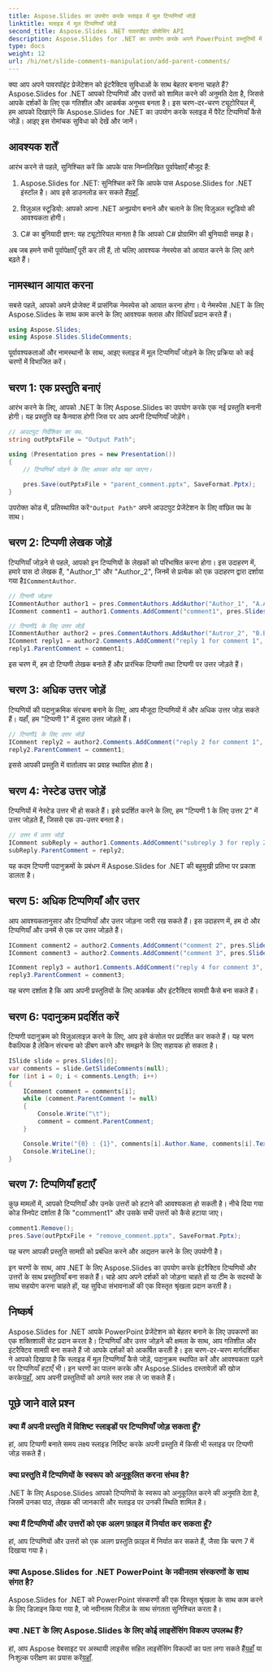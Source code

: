 ```yaml
---
title: Aspose.Slides का उपयोग करके स्लाइड में मूल टिप्पणियाँ जोड़ें
linktitle: स्लाइड में मूल टिप्पणियाँ जोड़ें
second_title: Aspose.Slides .NET पावरपॉइंट प्रोसेसिंग API
description: Aspose.Slides for .NET का उपयोग करके अपने PowerPoint प्रस्तुतियों में इंटरैक्टिव टिप्पणियाँ और उत्तर जोड़ना सीखें। सहभागिता और सहयोग बढ़ाएँ।
type: docs
weight: 12
url: /hi/net/slide-comments-manipulation/add-parent-comments/
---
```


क्या आप अपने पावरपॉइंट प्रेजेंटेशन को इंटरैक्टिव सुविधाओं के साथ बेहतर बनाना चाहते हैं? Aspose.Slides for .NET आपको टिप्पणियों और उत्तरों को शामिल करने की अनुमति देता है, जिससे आपके दर्शकों के लिए एक गतिशील और आकर्षक अनुभव बनता है। इस चरण-दर-चरण ट्यूटोरियल में, हम आपको दिखाएंगे कि Aspose.Slides for .NET का उपयोग करके स्लाइड में पैरेंट टिप्पणियाँ कैसे जोड़ें। आइए इस रोमांचक सुविधा को देखें और जानें।

## आवश्यक शर्तें

आरंभ करने से पहले, सुनिश्चित करें कि आपके पास निम्नलिखित पूर्वापेक्षाएँ मौजूद हैं:

1.  Aspose.Slides for .NET: सुनिश्चित करें कि आपके पास Aspose.Slides for .NET इंस्टॉल है। आप इसे डाउनलोड कर सकते हैं[यहाँ](https://releases.aspose.com/slides/net/).

2. विज़ुअल स्टूडियो: आपको अपना .NET अनुप्रयोग बनाने और चलाने के लिए विज़ुअल स्टूडियो की आवश्यकता होगी।

3. C# का बुनियादी ज्ञान: यह ट्यूटोरियल मानता है कि आपको C# प्रोग्रामिंग की बुनियादी समझ है।

अब जब हमने सभी पूर्वापेक्षाएँ पूरी कर ली हैं, तो चलिए आवश्यक नेमस्पेस को आयात करने के लिए आगे बढ़ते हैं।

## नामस्थान आयात करना

सबसे पहले, आपको अपने प्रोजेक्ट में प्रासंगिक नेमस्पेस को आयात करना होगा। ये नेमस्पेस .NET के लिए Aspose.Slides के साथ काम करने के लिए आवश्यक क्लास और विधियाँ प्रदान करते हैं।

```csharp
using Aspose.Slides;
using Aspose.Slides.SlideComments;
```

पूर्वावश्यकताओं और नामस्थानों के साथ, आइए स्लाइड में मूल टिप्पणियाँ जोड़ने के लिए प्रक्रिया को कई चरणों में विभाजित करें।

## चरण 1: एक प्रस्तुति बनाएं

आरंभ करने के लिए, आपको .NET के लिए Aspose.Slides का उपयोग करके एक नई प्रस्तुति बनानी होगी। यह प्रस्तुति वह कैनवास होगी जिस पर आप अपनी टिप्पणियाँ जोड़ेंगे।

```csharp
// आउटपुट निर्देशिका का पथ.
string outPptxFile = "Output Path";

using (Presentation pres = new Presentation())
{
    // टिप्पणियाँ जोड़ने के लिए आपका कोड यहां जाएगा।
    
    pres.Save(outPptxFile + "parent_comment.pptx", SaveFormat.Pptx);
}
```

 उपरोक्त कोड में, प्रतिस्थापित करें`"Output Path"` अपने आउटपुट प्रेजेंटेशन के लिए वांछित पथ के साथ।

## चरण 2: टिप्पणी लेखक जोड़ें

टिप्पणियाँ जोड़ने से पहले, आपको इन टिप्पणियों के लेखकों को परिभाषित करना होगा। इस उदाहरण में, हमारे पास दो लेखक हैं, "Author_1" और "Author_2", जिनमें से प्रत्येक को एक उदाहरण द्वारा दर्शाया गया है`ICommentAuthor`.

```csharp
// टिप्पणी जोड़ना
ICommentAuthor author1 = pres.CommentAuthors.AddAuthor("Author_1", "A.A.");
IComment comment1 = author1.Comments.AddComment("comment1", pres.Slides[0], new PointF(10, 10), DateTime.Now);

// टिप्पणी1 के लिए उत्तर जोड़ें
ICommentAuthor author2 = pres.CommentAuthors.AddAuthor("Autror_2", "B.B.");
IComment reply1 = author2.Comments.AddComment("reply 1 for comment 1", pres.Slides[0], new PointF(10, 10), DateTime.Now);
reply1.ParentComment = comment1;
```

इस चरण में, हम दो टिप्पणी लेखक बनाते हैं और प्रारंभिक टिप्पणी तथा टिप्पणी पर उत्तर जोड़ते हैं।

## चरण 3: अधिक उत्तर जोड़ें

टिप्पणियों की पदानुक्रमिक संरचना बनाने के लिए, आप मौजूदा टिप्पणियों में और अधिक उत्तर जोड़ सकते हैं। यहाँ, हम "टिप्पणी 1" में दूसरा उत्तर जोड़ते हैं।

```csharp
// टिप्पणी1 के लिए उत्तर जोड़ें
IComment reply2 = author2.Comments.AddComment("reply 2 for comment 1", pres.Slides[0], new PointF(10, 10), DateTime.Now);
reply2.ParentComment = comment1;
```

इससे आपकी प्रस्तुति में वार्तालाप का प्रवाह स्थापित होता है।

## चरण 4: नेस्टेड उत्तर जोड़ें

टिप्पणियों में नेस्टेड उत्तर भी हो सकते हैं। इसे प्रदर्शित करने के लिए, हम "टिप्पणी 1 के लिए उत्तर 2" में उत्तर जोड़ते हैं, जिससे एक उप-उत्तर बनता है।

```csharp
// उत्तर में उत्तर जोड़ें
IComment subReply = author1.Comments.AddComment("subreply 3 for reply 2", pres.Slides[0], new PointF(10, 10), DateTime.Now);
subReply.ParentComment = reply2;
```

यह कदम टिप्पणी पदानुक्रमों के प्रबंधन में Aspose.Slides for .NET की बहुमुखी प्रतिभा पर प्रकाश डालता है।

## चरण 5: अधिक टिप्पणियाँ और उत्तर

आप आवश्यकतानुसार और टिप्पणियाँ और उत्तर जोड़ना जारी रख सकते हैं। इस उदाहरण में, हम दो और टिप्पणियाँ और उनमें से एक पर उत्तर जोड़ते हैं।

```csharp
IComment comment2 = author2.Comments.AddComment("comment 2", pres.Slides[0], new PointF(10, 10), DateTime.Now);
IComment comment3 = author2.Comments.AddComment("comment 3", pres.Slides[0], new PointF(10, 10), DateTime.Now);

IComment reply3 = author1.Comments.AddComment("reply 4 for comment 3", pres.Slides[0], new PointF(10, 10), DateTime.Now);
reply3.ParentComment = comment3;
```

यह चरण दर्शाता है कि आप अपनी प्रस्तुतियों के लिए आकर्षक और इंटरैक्टिव सामग्री कैसे बना सकते हैं।

## चरण 6: पदानुक्रम प्रदर्शित करें

टिप्पणी पदानुक्रम को विज़ुअलाइज़ करने के लिए, आप इसे कंसोल पर प्रदर्शित कर सकते हैं। यह चरण वैकल्पिक है लेकिन संरचना को डीबग करने और समझने के लिए सहायक हो सकता है।

```csharp
ISlide slide = pres.Slides[0];
var comments = slide.GetSlideComments(null);
for (int i = 0; i < comments.Length; i++)
{
    IComment comment = comments[i];
    while (comment.ParentComment != null)
    {
        Console.Write("\t");
        comment = comment.ParentComment;
    }

    Console.Write("{0} : {1}", comments[i].Author.Name, comments[i].Text);
    Console.WriteLine();
}
```

## चरण 7: टिप्पणियाँ हटाएँ

कुछ मामलों में, आपको टिप्पणियाँ और उनके उत्तरों को हटाने की आवश्यकता हो सकती है। नीचे दिया गया कोड स्निपेट दर्शाता है कि "comment1" और उसके सभी उत्तरों को कैसे हटाया जाए।

```csharp
comment1.Remove();
pres.Save(outPptxFile + "remove_comment.pptx", SaveFormat.Pptx);
```

यह चरण आपकी प्रस्तुति सामग्री को प्रबंधित करने और अद्यतन करने के लिए उपयोगी है।

इन चरणों के साथ, आप .NET के लिए Aspose.Slides का उपयोग करके इंटरैक्टिव टिप्पणियों और उत्तरों के साथ प्रस्तुतियाँ बना सकते हैं। चाहे आप अपने दर्शकों को जोड़ना चाहते हों या टीम के सदस्यों के साथ सहयोग करना चाहते हों, यह सुविधा संभावनाओं की एक विस्तृत श्रृंखला प्रदान करती है।

## निष्कर्ष

Aspose.Slides for .NET आपके PowerPoint प्रेजेंटेशन को बेहतर बनाने के लिए उपकरणों का एक शक्तिशाली सेट प्रदान करता है। टिप्पणियाँ और उत्तर जोड़ने की क्षमता के साथ, आप गतिशील और इंटरैक्टिव सामग्री बना सकते हैं जो आपके दर्शकों को आकर्षित करती है। इस चरण-दर-चरण मार्गदर्शिका ने आपको दिखाया है कि स्लाइड में मूल टिप्पणियाँ कैसे जोड़ें, पदानुक्रम स्थापित करें और आवश्यकता पड़ने पर टिप्पणियाँ हटाएँ भी। इन चरणों का पालन करके और Aspose.Slides दस्तावेज़ों की खोज करके[यहाँ](https://reference.aspose.com/slides/net/), आप अपनी प्रस्तुतियों को अगले स्तर तक ले जा सकते हैं।

## पूछे जाने वाले प्रश्न

### क्या मैं अपनी प्रस्तुति में विशिष्ट स्लाइडों पर टिप्पणियाँ जोड़ सकता हूँ?
हां, आप टिप्पणी बनाते समय लक्ष्य स्लाइड निर्दिष्ट करके अपनी प्रस्तुति में किसी भी स्लाइड पर टिप्पणी जोड़ सकते हैं।

### क्या प्रस्तुति में टिप्पणियों के स्वरूप को अनुकूलित करना संभव है?
.NET के लिए Aspose.Slides आपको टिप्पणियों के स्वरूप को अनुकूलित करने की अनुमति देता है, जिसमें उनका पाठ, लेखक की जानकारी और स्लाइड पर उनकी स्थिति शामिल है।

### क्या मैं टिप्पणियों और उत्तरों को एक अलग फ़ाइल में निर्यात कर सकता हूँ?
हां, आप टिप्पणियों और उत्तरों को एक अलग प्रस्तुति फ़ाइल में निर्यात कर सकते हैं, जैसा कि चरण 7 में दिखाया गया है।

### क्या Aspose.Slides for .NET PowerPoint के नवीनतम संस्करणों के साथ संगत है?
Aspose.Slides for .NET को PowerPoint संस्करणों की एक विस्तृत श्रृंखला के साथ काम करने के लिए डिज़ाइन किया गया है, जो नवीनतम रिलीज़ के साथ संगतता सुनिश्चित करता है।

### क्या .NET के लिए Aspose.Slides के लिए कोई लाइसेंसिंग विकल्प उपलब्ध हैं?
 हां, आप Aspose वेबसाइट पर अस्थायी लाइसेंस सहित लाइसेंसिंग विकल्पों का पता लगा सकते हैं[यहाँ](https://purchase.aspose.com/buy) या निःशुल्क परीक्षण का प्रयास करें[यहाँ](https://releases.aspose.com/temporary-license/).
